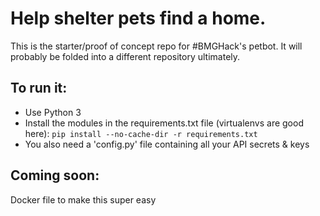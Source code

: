 # Help shelter pets find a home.
This is the starter/proof of concept repo for #BMGHack's petbot. It will probably be folded into a different repository ultimately.
## To run it:
* Use Python 3
* Install the modules in the requirements.txt file (virtualenvs are good here):
`pip install --no-cache-dir -r requirements.txt`
* You also need a 'config.py' file containing all your API secrets & keys

## Coming soon:
Docker file to make this super easy